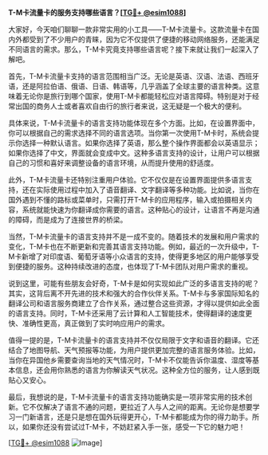 **T-M卡流量卡的服务支持哪些语言？[[TG💪+ @esim1088](https://t.me/s/esim1088)]**

大家好，今天咱们聊聊一款非常实用的小工具——T-M卡流量卡。这款流量卡在国内外都受到了不少用户的青睐，因为它不仅提供了便捷的移动网络服务，还能满足不同语言的需求。那么，T-M卡究竟支持哪些语言呢？接下来就让我们一起深入了解吧。

首先，T-M卡流量卡支持的语言范围相当广泛。无论是英语、汉语、法语、西班牙语，还是阿拉伯语、俄语、日语、韩语等，几乎涵盖了全球主要的语言种类。这意味着无论你是旅行到哪个国家，使用T-M卡都能轻松应对语言障碍。特别是对于经常出国的商务人士或者喜欢自由行的旅行者来说，这无疑是一个极大的便利。

具体来说，T-M卡流量卡的语言支持功能体现在多个方面。比如，在设置界面中，你可以根据自己的需求选择不同的语言选项。当你第一次使用T-M卡时，系统会提示你选择一种默认语言。如果你选择了英语，那么整个操作界面都会以英语显示；如果你选择了中文，界面就会变成中文。这种多语言支持的设计，让用户可以根据自己的习惯和喜好来调整设备的语言环境，从而提升使用的舒适度。

此外，T-M卡流量卡还特别注重用户体验。它不仅仅是在设置界面提供多语言支持，还在实际使用过程中加入了语音翻译、文字翻译等多种功能。比如说，当你在国外遇到不懂的路标或菜单时，只需打开T-M卡的应用程序，输入或拍摄相关内容，系统就能快速为你翻译成你需要的语言。这种贴心的设计，让语言不再是沟通的障碍，而是成为了连接世界的桥梁。

当然，T-M卡流量卡的语言支持并不是一成不变的。随着技术的发展和用户需求的变化，T-M卡也在不断更新和完善其语言支持功能。例如，最近的一次升级中，T-M卡新增了对印度语、葡萄牙语等小众语言的支持，使得更多地区的用户能够享受到便捷的服务。这种持续改进的态度，也体现了T-M卡团队对用户需求的重视。

说到这里，可能有些朋友会好奇，T-M卡是如何实现如此广泛的多语言支持的呢？其实，这背后离不开先进的技术和强大的合作伙伴关系。T-M卡与多家国际知名的翻译公司和语言服务商建立了合作关系，通过整合这些资源，才得以提供如此全面的语言支持。同时，T-M卡还采用了云计算和人工智能技术，使得翻译的速度更快、准确性更高，真正做到了实时响应用户的需求。

值得一提的是，T-M卡流量卡的语言支持并不仅仅局限于文字和语音的翻译。它还结合了地图导航、天气预报等功能，为用户提供更加完整的语言服务体验。比如，当你在异国他乡需要查询当地的天气情况时，T-M卡不仅能告诉你温度、湿度等基本信息，还会用你熟悉的语言为你解读天气状况。这种全方位的服务，让人感到既贴心又安心。

最后，我想说的是，T-M卡流量卡的语言支持功能确实是一项非常实用的技术创新。它不仅解决了语言不通的问题，更拉近了人与人之间的距离。无论你是想要学习一门新语言，还是只是想在国外玩得更开心，T-M卡都能成为你的得力助手。所以，如果你还没有尝试过T-M卡，不妨赶紧入手一张，感受一下它的魅力吧！

[[TG💪+ @esim1088](https://t.me/s/esim1088) ![Image](https://i.postimg.cc/4NQfJmqS/Snipaste-2025-05-13-00-14-12.png)]